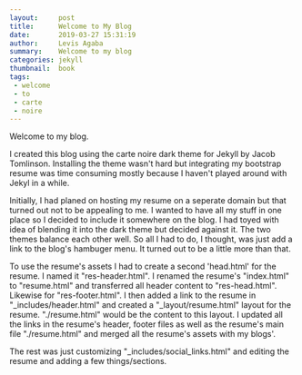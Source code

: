 ```yaml
---
layout:     post
title:      Welcome to My Blog
date:       2019-03-27 15:31:19
author:     Levis Agaba
summary:    Welcome to my blog
categories: jekyll
thumbnail:  book
tags:
 - welcome
 - to
 - carte
 - noire
---
```


Welcome to my blog.

I created this blog using the carte noire dark theme for Jekyll by Jacob Tomlinson.
Installing the theme wasn't hard but integrating my bootstrap resume was time consuming mostly because I haven't played around with Jekyl in a while.

Initially, I had planed on hosting my resume on a seperate domain but that turned out not to be appealing to me. I wanted to have all my stuff in one place
so I decided to include it somewhere on the blog. I had toyed with idea of blending it into the dark theme but decided against it. The two themes
balance each other well.  So all I had to do, I thought, was just add a link to the blog's hambuger menu. It turned out to be a little more than that. 

To use the resume's assets I had to create a second 'head.html' for the resume. I named it "res-header.html". I renamed the resume's "index.html" to "resume.html" and transferred 
all header content to "res-head.html". Likewise for "res-footer.html". I then added a link to the resume in "_includes/header.html" and created a "_layout/resume.html"  layout for the resume. "./resume.html" would be the content to this layout. I updated all the links in the resume's header, footer files as well as the resume's main file "./resume.html" and merged all the resume's assets with my blogs'. 

The rest was just customizing "_includes/social_links.html" and editing the resume and adding a few things/sections. 
